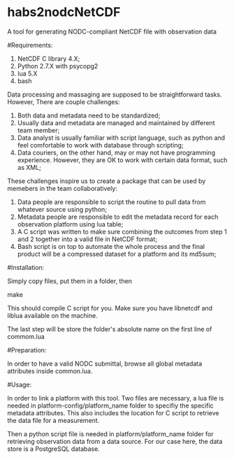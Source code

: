 # habs2nodcNetCDF
A tool for generating NODC-compliant NetCDF file with observation data

#Requirements:
1. NetCDF C library 4.X;
2. Python 2.7.X with psycopg2
3. lua 5.X
4. bash

Data processing and massaging are supposed to be straightforward tasks. However, There are couple challenges:

1. Both data and metadata need to be standardized;
2. Usually data and metadata are managed and maintained by different team member;
3. Data analyst is usually familiar with script language, such as python and feel comfortable to work with database through scripting;
4. Data couriers, on the other hand, may or may not have programming experience. However, they are OK to work with certain data format, such as XML;

These challenges inspire us to create a package that can be used by memebers in the team collaboratively:

1. Data people are responsible to script the routine to pull data from whatever source using python;
2. Metadata people are responsible to edit the metadata record for each observation platform using lua table;
3. A C script was written to make sure combining the outcomes from step 1 and 2 together into a valid file in NetCDF format;
4. Bash script is on top to automate the whole process and the final product will be a compressed dataset for a platform and its md5sum;

#Installation:

Simply copy files, put them in a folder, then

make

This should compile C script for you. Make sure you have libnetcdf and liblua available on the machine.

The last step will be store the folder's absolute name on the first line of commom.lua


#Preparation:

In order to have a valid NODC submittal, browse all global metadata attributes inside common.lua.

#Usage:

In order to link a platform with this tool. Two files are necessary, a lua file is needed in platform-config/platform_name folder to specifiy the specific
metadata attributes. This also includes the location for C script to retrieve the data file for a measurement.

Then a python script file is needed in platform/platform_name folder for retrieving observation data from a data source. For our case here, the data store is 
a PostgreSQL database.
 
